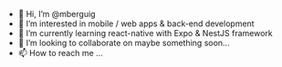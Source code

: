 - 👋 Hi, I’m @mberguig
- 👀 I’m interested in mobile / web apps & back-end development
- 🌱 I’m currently learning react-native with Expo & NestJS framework
- 💞️ I’m looking to collaborate on maybe something soon...
- 📫 How to reach me ...

<!---
mberguig/mberguig is a ✨ special ✨ repository because its `README.md` (this file) appears on your GitHub profile.
You can click the Preview link to take a look at your changes.
--->
